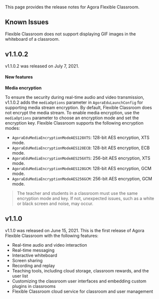 This page provides the release notes for Agora Flexible Classroom.

## Known Issues

Flexible Classroom does not support displaying GIF images in the whiteboard of a classroom.

## v1.1.0.2

v1.1.0.2 was released on July 7, 2021.

#### New features

**Media encryption**

To ensure the security during real-time audio and video transmission, v1.1.0.2 adds the `mediaOptions` parameter in `AgoraEduLaunchConfig` for supporting media stream encryption. By default, Flexible Classroom does not encrypt the media stream. To enable media encryption, use the `mediaOptions` parameter to choose an encryption mode and set the encryption key. Flexible Classroom supports the following encryption modes:

- `AgoraEduMediaEncryptionModeAES128XTS`: 128-bit AES encryption, XTS mode.
- `AgoraEduMediaEncryptionModeAES128ECB`: 128-bit AES encryption, ECB mode.
- `AgoraEduMediaEncryptionModeAES256XTS`: 256-bit AES encryption, XTS mode.
- `AgoraEduMediaEncryptionModeAES128GCM`: 128-bit AES encryption, GCM mode.
- `AgoraEduMediaEncryptionModeAES256GCM`: 256-bit AES encryption, GCM mode.

> The teacher and students in a classroom must use the same encryption mode and key. If not, unexpected issues, such as a white or black screen and noise, may occur.

## v1.1.0

v1.1.0 was released on June 15, 2021. This is the first release of Agora Flexible Classroom with the following features:

- Real-time audio and video interaction
- Real-time messaging
- Interactive whiteboard
- Screen sharing
- Recording and replay
- Teaching tools, including cloud storage, classroom rewards, and the user list
- Customizing the classroom user interfaces and embedding custom plugins in classrooms
- Flexible Classroom cloud service for classroom and user management